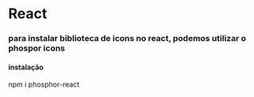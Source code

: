 # React

### para instalar biblioteca de icons no react, podemos utilizar o phospor icons

#### instalação

npm i phosphor-react
